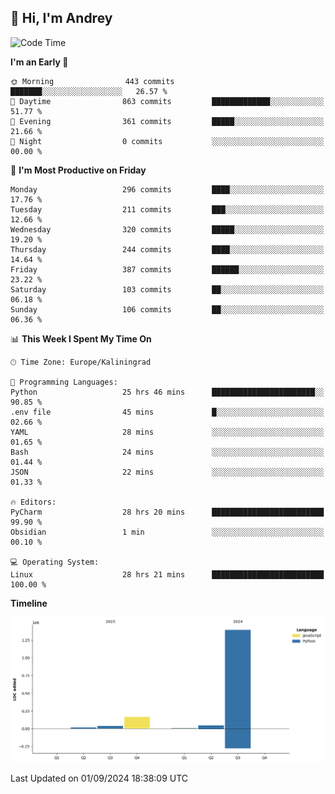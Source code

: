 ## 👋 Hi, I'm Andrey

<!--START_SECTION:waka-->
![Code Time](http://img.shields.io/badge/Code%20Time-391%20hrs%2041%20mins-blue)

**I'm an Early 🐤** 

```text
🌞 Morning                443 commits         ███████░░░░░░░░░░░░░░░░░░   26.57 % 
🌆 Daytime                863 commits         █████████████░░░░░░░░░░░░   51.77 % 
🌃 Evening                361 commits         █████░░░░░░░░░░░░░░░░░░░░   21.66 % 
🌙 Night                  0 commits           ░░░░░░░░░░░░░░░░░░░░░░░░░   00.00 % 
```
📅 **I'm Most Productive on Friday** 

```text
Monday                   296 commits         ████░░░░░░░░░░░░░░░░░░░░░   17.76 % 
Tuesday                  211 commits         ███░░░░░░░░░░░░░░░░░░░░░░   12.66 % 
Wednesday                320 commits         █████░░░░░░░░░░░░░░░░░░░░   19.20 % 
Thursday                 244 commits         ████░░░░░░░░░░░░░░░░░░░░░   14.64 % 
Friday                   387 commits         ██████░░░░░░░░░░░░░░░░░░░   23.22 % 
Saturday                 103 commits         ██░░░░░░░░░░░░░░░░░░░░░░░   06.18 % 
Sunday                   106 commits         ██░░░░░░░░░░░░░░░░░░░░░░░   06.36 % 
```


📊 **This Week I Spent My Time On** 

```text
🕑︎ Time Zone: Europe/Kaliningrad

💬 Programming Languages: 
Python                   25 hrs 46 mins      ███████████████████████░░   90.85 % 
.env file                45 mins             █░░░░░░░░░░░░░░░░░░░░░░░░   02.66 % 
YAML                     28 mins             ░░░░░░░░░░░░░░░░░░░░░░░░░   01.65 % 
Bash                     24 mins             ░░░░░░░░░░░░░░░░░░░░░░░░░   01.44 % 
JSON                     22 mins             ░░░░░░░░░░░░░░░░░░░░░░░░░   01.33 % 

🔥 Editors: 
PyCharm                  28 hrs 20 mins      █████████████████████████   99.90 % 
Obsidian                 1 min               ░░░░░░░░░░░░░░░░░░░░░░░░░   00.10 % 

💻 Operating System: 
Linux                    28 hrs 21 mins      █████████████████████████   100.00 % 
```

**Timeline**

![Lines of Code chart](https://raw.githubusercontent.com/Mist3s/Mist3s/main/assets/bar_graph.png)


 Last Updated on 01/09/2024 18:38:09 UTC
<!--END_SECTION:waka-->

